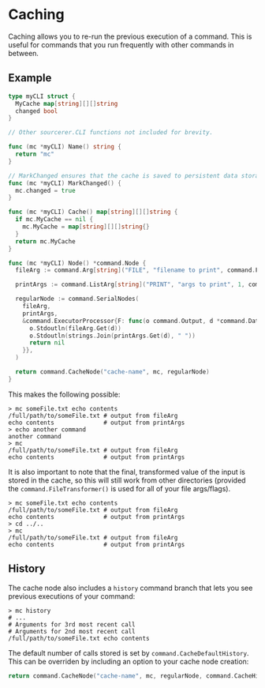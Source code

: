 # Caching

Caching allows you to re-run the previous execution of a command. This is useful for commands that you run frequently with other commands in between.

## Example

```go
type myCLI struct {
  MyCache map[string][][]string
  changed bool
}

// Other sourcerer.CLI functions not included for brevity.

func (mc *myCLI) Name() string {
  return "mc"
}

// MarkChanged ensures that the cache is saved to persistent data storage.
func (mc *myCLI) MarkChanged() {
  mc.changed = true
}

func (mc *myCLI) Cache() map[string][][]string {
  if mc.MyCache == nil {
    mc.MyCache = map[string][][]string{}
  }
  return mc.MyCache
}

func (mc *myCLI) Node() *command.Node {
  fileArg := command.Arg[string]("FILE", "filename to print", command.FileTransformer())

  printArgs := command.ListArg[string]("PRINT", "args to print", 1, command.UnboundedList)

  regularNode := command.SerialNodes(
    fileArg,
    printArgs,
    &command.ExecutorProcessor{F: func(o command.Output, d *command.Data) error {
      o.Stdoutln(fileArg.Get(d))
      o.Stdoutln(strings.Join(printArgs.Get(d), " "))
      return nil
    }},
  )

  return command.CacheNode("cache-name", mc, regularNode)
}
```

This makes the following possible:

```shell
> mc someFile.txt echo contents
/full/path/to/someFile.txt # output from fileArg
echo contents              # output from printArgs
> echo another command
another command
> mc
/full/path/to/someFile.txt # output from fileArg
echo contents              # output from printArgs
```

It is also important to note that the final, transformed value of the input is stored in the cache, so this will still work from other directories (provided the `command.FileTransformer()` is used for all of your file args/flags).

```shell
> mc someFile.txt echo contents
/full/path/to/someFile.txt # output from fileArg
echo contents              # output from printArgs
> cd ../..
> mc
/full/path/to/someFile.txt # output from fileArg
echo contents              # output from printArgs
```

## History

The cache node also includes a `history` command branch that lets you see previous executions of your command:

```shell
> mc history
# ...
# Arguments for 3rd most recent call
# Arguments for 2nd most recent call
/full/path/to/someFile.txt echo contents
```

The default number of calls stored is set by `command.CacheDefaultHistory`. This can be overriden
by including an option to your cache node creation:
```go
return command.CacheNode("cache-name", mc, regularNode, command.CacheHistory(25_000))
```

